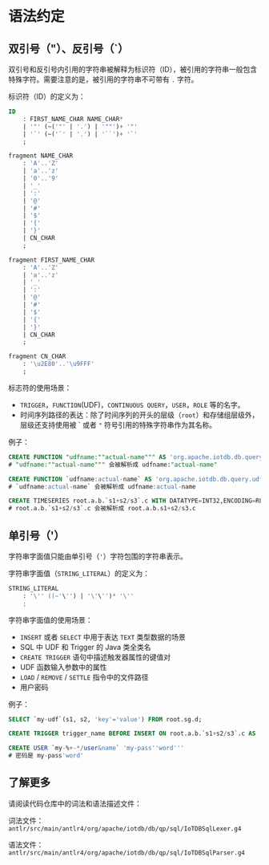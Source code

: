 <!--

    Licensed to the Apache Software Foundation (ASF) under one
    or more contributor license agreements.  See the NOTICE file
    distributed with this work for additional information
    regarding copyright ownership.  The ASF licenses this file
    to you under the Apache License, Version 2.0 (the
    "License"); you may not use this file except in compliance
    with the License.  You may obtain a copy of the License at
    
        http://www.apache.org/licenses/LICENSE-2.0
    
    Unless required by applicable law or agreed to in writing,
    software distributed under the License is distributed on an
    "AS IS" BASIS, WITHOUT WARRANTIES OR CONDITIONS OF ANY
    KIND, either express or implied.  See the License for the
    specific language governing permissions and limitations
    under the License.

-->

# 语法约定

## 双引号（\"）、反引号（\`）

双引号和反引号内引用的字符串被解释为标识符（ID），被引用的字符串一般包含特殊字符。需要注意的是，被引用的字符串不可带有 `.` 字符。

标识符（ID）的定义为：

```sql
ID
    : FIRST_NAME_CHAR NAME_CHAR*
    | '"' (~('"' | '.') | '""')+ '"'
    | '`' (~('`' | '.') | '``')+ '`'
    ;

fragment NAME_CHAR
    : 'A'..'Z'
    | 'a'..'z'
    | '0'..'9'
    | '_'
    | ':'
    | '@'
    | '#'
    | '$'
    | '{'
    | '}'
    | CN_CHAR
    ;

fragment FIRST_NAME_CHAR
    : 'A'..'Z'
    | 'a'..'z'
    | '_'
    | ':'
    | '@'
    | '#'
    | '$'
    | '{'
    | '}'
    | CN_CHAR
    ;

fragment CN_CHAR
    : '\u2E80'..'\u9FFF'
    ;
```

标志符的使用场景：
* `TRIGGER`，`FUNCTION`(UDF)，`CONTINUOUS QUERY`，`USER`，`ROLE` 等的名字。
* 时间序列路径的表达：除了时间序列的开头的层级（`root`）和存储组层级外，层级还支持使用被  \`  或者 ` " ` 符号引用的特殊字符串作为其名称。

例子：

```sql
CREATE FUNCTION "udfname:""actual-name""" AS 'org.apache.iotdb.db.query.udf.example.Counter'
# "udfname:""actual-name""" 会被解析成 udfname:"actual-name"

CREATE FUNCTION `udfname:actual-name` AS 'org.apache.iotdb.db.query.udf.example.Counter'
# `udfname:actual-name` 会被解析成 udfname:actual-name

CREATE TIMESERIES root.a.b.`s1+s2/s3`.c WITH DATATYPE=INT32,ENCODING=RLE
# root.a.b.`s1+s2/s3`.c 会被解析成 root.a.b.s1+s2/s3.c
```



## 单引号（\'）

字符串字面值只能由单引号（`'`）字符包围的字符串表示。

字符串字面值（`STRING_LITERAL`）的定义为：

```sql
STRING_LITERAL
    : '\'' ((~'\'') | '\'\'')* '\''
    ;
```

字符串字面值的使用场景：

* `INSERT` 或者 `SELECT` 中用于表达 `TEXT` 类型数据的场景
* SQL 中 UDF 和 Trigger 的 Java 类全类名
* `CREATE TRIGGER` 语句中描述触发器属性的键值对
* UDF 函数输入参数中的属性
* `LOAD` / `REMOVE` / `SETTLE` 指令中的文件路径
* 用户密码

例子：

```sql
SELECT `my-udf`(s1, s2, 'key'='value') FROM root.sg.d;

CREATE TRIGGER trigger_name BEFORE INSERT ON root.a.b.`s1+s2/s3`.c AS 'org.apache.iotdb.db.engine.trigger.example.Counter'

CREATE USER `my-%+-*/user&name` 'my-pass''word'''
# 密码是 my-pass'word'
```



## 了解更多

请阅读代码仓库中的词法和语法描述文件：

词法文件：`antlr/src/main/antlr4/org/apache/iotdb/db/qp/sql/IoTDBSqlLexer.g4`

语法文件：`antlr/src/main/antlr4/org/apache/iotdb/db/qp/sql/IoTDBSqlParser.g4`

